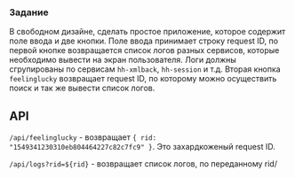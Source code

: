### Задание 

В свободном дизайне, сделать простое приложение, которое содержит поле ввода и две кнопки.
Поле ввода принимает строку request ID, по первой кнопке возвращается список логов разных сервисов, которые необходимо вывести на экран пользователя. 
Логи должны сгрупированы по сервисам `hh-xmlback`, `hh-session` и т.д. 
Вторая кнопка `feelinglucky` возвращает request ID, по которому можно осуществить поиск и так же вывести список логов.

## API

`/api/feelinglucky` - возвращает `{ rid: "1549341230310eb804464227c82c7fc9" }`. 
Это захардкоженый request ID.

`/api/logs?rid=${rid}` - возвращает список логов, по переданному rid/
